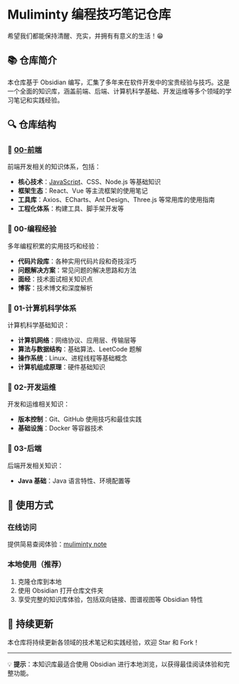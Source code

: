 # Muliminty 编程技巧笔记仓库

希望我们都能保持清醒、充实，并拥有有意义的生活！😁

## 📚 仓库简介

本仓库基于 Obsidian 编写，汇集了多年来在软件开发中的宝贵经验与技巧。这是一个全面的知识库，涵盖前端、后端、计算机科学基础、开发运维等多个领域的学习笔记和实践经验。

## 🔍 仓库结构

### 📂 [00-前端](00-前端/!MOC-Frontend.md)
前端开发相关的知识体系，包括：
- **核心技术**：[JavaScript](00-前端/00-核心/JavaScript/!MOC-JavaScript.md)、CSS、Node.js 等基础知识
- **框架生态**：React、Vue 等主流框架的使用笔记
- **工具库**：Axios、ECharts、Ant Design、Three.js 等常用库的使用指南
- **工程化体系**：构建工具、脚手架开发等

### 📂 00-编程经验
多年编程积累的实用技巧和经验：
- **代码片段库**：各种实用代码片段和奇技淫巧
- **问题解决方案**：常见问题的解决思路和方法
- **面经**：技术面试相关知识点
- **博客**：技术博文和深度解析

### 📂 01-计算机科学体系
计算机科学基础知识：
- **计算机网络**：网络协议、应用层、传输层等
- **算法与数据结构**：基础算法、LeetCode 题解
- **操作系统**：Linux、进程线程等基础概念
- **计算机组成原理**：硬件基础知识

### 📂 02-开发运维
开发和运维相关知识：
- **版本控制**：Git、GitHub 使用技巧和最佳实践
- **基础设施**：Docker 等容器技术

### 📂 03-后端
后端开发相关知识：
- **Java 基础**：Java 语言特性、环境配置等

## 🚀 使用方式

### 在线访问
提供简易查阅体验：[muliminty note](http://muliminty.online:8080/)

### 本地使用（推荐）
1. 克隆仓库到本地
2. 使用 Obsidian 打开仓库文件夹
3. 享受完整的知识库体验，包括双向链接、图谱视图等 Obsidian 特性

## 📝 持续更新

本仓库将持续更新各领域的技术笔记和实践经验，欢迎 Star 和 Fork！

---

💡 **提示**：本知识库最适合使用 Obsidian 进行本地浏览，以获得最佳阅读体验和完整功能。
        